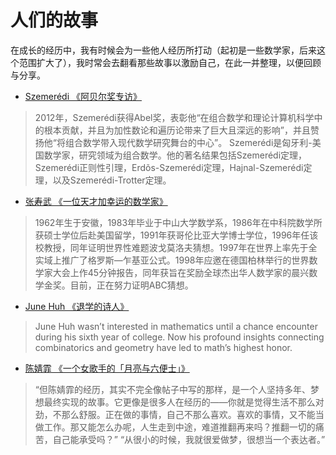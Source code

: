 # 人们的故事

在成长的经历中，我有时候会为一些他人经历所打动（起初是一些数学家，后来这个范围扩大了），我时常会去翻看那些故事以激励自己，在此一并整理，以便回顾与分享。

- [Szemerédi 《阿贝尔奖专访》](https://zhuanlan.zhihu.com/p/58737338)
> 2012年，Szemerédi获得Abel奖，表彰他“在组合数学和理论计算机科学中的根本贡献，并且为加性数论和遍历论带来了巨大且深远的影响”，并且赞扬他“将组合数学带入现代数学研究舞台的中心”。
> Szemerédi是匈牙利-美国数学家，研究领域为组合数学。他的著名结果包括Szemerédi定理，Szemerédi正则性引理，Erdõs-Szemerédi定理，Hajnal-Szemerédi定理，以及Szemerédi-Trotter定理。

- [张寿武 《一位天才加幸运的数学家》](miscellaneous/zhang.md)
> 1962年生于安徽，1983年毕业于中山大学数学系，1986年在中科院数学所获硕士学位后赴美国留学，1991年获哥伦比亚大学博士学位，1996年任该校教授，同年证明世界性难题波戈莫洛夫猜想。1997年在世界上率先于全实域上推广了格罗斯—乍基亚公式。1998年应邀在德国柏林举行的世界数学家大会上作45分钟报告，同年获旨在奖励全球杰出华人数学家的晨兴数学金奖。目前，正在努力证明ABC猜想。

- [June Huh 《退学的诗人》](https://www.quantamagazine.org/june-huh-high-school-dropout-wins-the-fields-medal-20220705/)
> June Huh wasn’t interested in mathematics until a chance encounter during his sixth year of college. Now his profound insights connecting combinatorics and geometry have led to math’s highest honor.

- [陈婧霏 《一个女歌手的「月亮与六便士」》](https://www.tsinghua.org.cn/info/1953/35699.htm)
> “但陈婧霏的经历，其实不完全像帖子中写的那样，是一个人坚持多年、梦想最终实现的故事。它更像是很多人在经历的——你就是觉得生活不那么对劲，不那么舒服。正在做的事情，自己不那么喜欢。喜欢的事情，又不能当做工作。那又能怎么办呢，人生走到中途，难道推翻再来吗？推翻一切的痛苦，自己能承受吗？”
> “从很小的时候，我就很爱做梦，很想当一个表达者。”